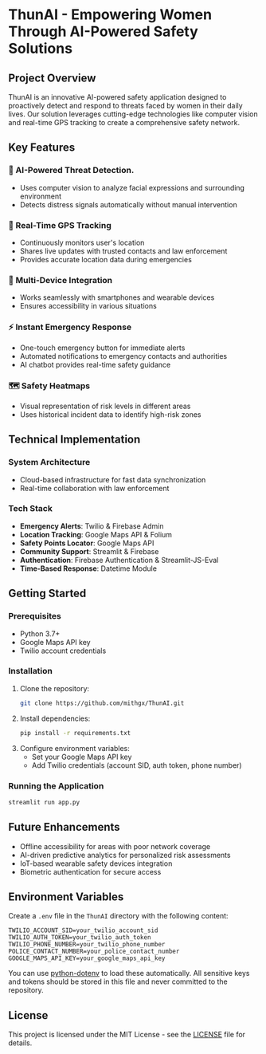 # ThunAI - Empowering Women Through AI-Powered Safety Solutions

## Project Overview

ThunAI is an innovative AI-powered safety application designed to proactively detect and respond to threats faced by women in their daily lives. Our solution leverages cutting-edge technologies like computer vision and real-time GPS tracking to create a comprehensive safety network.

## Key Features

### 🚨 AI-Powered Threat Detection.

- Uses computer vision to analyze facial expressions and surrounding environment
- Detects distress signals automatically without manual intervention

### 📍 Real-Time GPS Tracking

- Continuously monitors user's location
- Shares live updates with trusted contacts and law enforcement
- Provides accurate location data during emergencies

### 📱 Multi-Device Integration

- Works seamlessly with smartphones and wearable devices
- Ensures accessibility in various situations

### ⚡ Instant Emergency Response

- One-touch emergency button for immediate alerts
- Automated notifications to emergency contacts and authorities
- AI chatbot provides real-time safety guidance

### 🗺️ Safety Heatmaps

- Visual representation of risk levels in different areas
- Uses historical incident data to identify high-risk zones

## Technical Implementation

### System Architecture

- Cloud-based infrastructure for fast data synchronization
- Real-time collaboration with law enforcement

### Tech Stack

- **Emergency Alerts**: Twilio & Firebase Admin
- **Location Tracking**: Google Maps API & Folium
- **Safety Points Locator**: Google Maps API
- **Community Support**: Streamlit & Firebase
- **Authentication**: Firebase Authentication & Streamlit-JS-Eval
- **Time-Based Response**: Datetime Module

## Getting Started

### Prerequisites

- Python 3.7+
- Google Maps API key
- Twilio account credentials

### Installation

1. Clone the repository:
   ```bash
   git clone https://github.com/mithgx/ThunAI.git
   ```
2. Install dependencies:
   ```bash
   pip install -r requirements.txt
   ```
3. Configure environment variables:
   - Set your Google Maps API key
   - Add Twilio credentials (account SID, auth token, phone number)

### Running the Application

```bash
streamlit run app.py
```

## Future Enhancements

- Offline accessibility for areas with poor network coverage
- AI-driven predictive analytics for personalized risk assessments
- IoT-based wearable safety devices integration
- Biometric authentication for secure access

## Environment Variables

Create a `.env` file in the `ThunAI` directory with the following content:

```
TWILIO_ACCOUNT_SID=your_twilio_account_sid
TWILIO_AUTH_TOKEN=your_twilio_auth_token
TWILIO_PHONE_NUMBER=your_twilio_phone_number
POLICE_CONTACT_NUMBER=your_police_contact_number
GOOGLE_MAPS_API_KEY=your_google_maps_api_key
```

You can use [python-dotenv](https://pypi.org/project/python-dotenv/) to load these automatically. All sensitive keys and tokens should be stored in this file and never committed to the repository.

## License

This project is licensed under the MIT License - see the [LICENSE](LICENSE) file for details.
